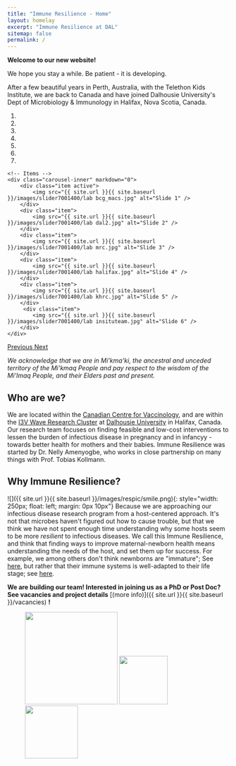 ```yaml
---
title: "Immune Resilience - Home"
layout: homelay
excerpt: "Immune Resilience at DAL"
sitemap: false
permalink: /
---
```


**Welcome to our new website!**

We hope you stay a while. Be patient - it is developing.   


After a few beautiful years in Perth, Australia, with the Telethon Kids Institute, we are back to Canada and have joined Dalhousie University's Dept of Microbiology & Immunology in Halifax, Nova Scotia, Canada.


<div markdown="0" id="carousel" class="carousel slide" data-ride="carousel" data-interval="4000" data-pause="hover" >
    <!-- Menu -->
    <ol class="carousel-indicators">
        <li data-target="#carousel" data-slide-to="0" class="active"></li>
        <li data-target="#carousel" data-slide-to="1"></li>
        <li data-target="#carousel" data-slide-to="2"></li>
        <li data-target="#carousel" data-slide-to="3"></li>
        <li data-target="#carousel" data-slide-to="4"></li>
        <li data-target="#carousel" data-slide-to="5"></li>
        <li data-target="#carousel" data-slide-to="6"></li>
    </ol>

    <!-- Items -->
    <div class="carousel-inner" markdown="0">
        <div class="item active">
            <img src="{{ site.url }}{{ site.baseurl }}/images/slider7001400/lab bcg_macs.jpg" alt="Slide 1" />
        </div>
        <div class="item">
            <img src="{{ site.url }}{{ site.baseurl }}/images/slider7001400/lab dal2.jpg" alt="Slide 2" />
        </div>
        <div class="item">
            <img src="{{ site.url }}{{ site.baseurl }}/images/slider7001400/lab mrc.jpg" alt="Slide 3" />
        </div>
        <div class="item">
            <img src="{{ site.url }}{{ site.baseurl }}/images/slider7001400/lab halifax.jpg" alt="Slide 4" />
        </div>
        <div class="item">
            <img src="{{ site.url }}{{ site.baseurl }}/images/slider7001400/lab khrc.jpg" alt="Slide 5" />
        </div>       
         <div class="item">
            <img src="{{ site.url }}{{ site.baseurl }}/images/slider7001400/lab insituteam.jpg" alt="Slide 6" />
        </div>
    </div>
  <a class="left carousel-control" href="#carousel" role="button" data-slide="prev">
    <span class="glyphicon glyphicon-chevron-left" aria-hidden="true"></span>
    <span class="sr-only">Previous</span>
  </a>
  <a class="right carousel-control" href="#carousel" role="button" data-slide="next">
    <span class="glyphicon glyphicon-chevron-right" aria-hidden="true"></span>
    <span class="sr-only">Next</span>
  </a>
</div>

*We acknowledge that we are in Mi'kma'ki, the ancestral and unceded territory of the Mi'kmaq People and pay respect to the wisdom of the Mi'lmaq People, and their Elders past and present.*

## Who are we?
We are located within the [Canadian Centre for Vaccinology](https://centerforvaccinology.ca/), and are within the [I3V Wave Research Cluster](https://dalhousiei3v.com/) at [Dalhousie University](https://www.dal.ca/) in Halifax, Canada. Our research team focuses on finding feasible and low-cost interventions to lessen the burden of infectious disease in pregnancy and in infancyy - towards better health for mothers and their babies. Immune Resilience was started by Dr. Nelly Amenyogbe, who works in close partnership on many things with Prof. Tobias Kollmann.

## Why Immune Resilience?

![]({{ site.url }}{{ site.baseurl }}/images/respic/smile.png){: style="width: 250px; float: left; margin: 0px  10px"}
Because we are approaching our infectious disease research program from a host-centered approach. It's not that microbes haven't figured out how to cause trouble, but that we think we have not spent enough time understanding why some hosts seem to be more *resilient* to infectious diseases. We call this Immune Resilience, and think that finding ways to improve maternal-newborn health means understanding the needs of the host, and set them up for success. For example, we among others don't think newnborns are "immature"; See [here](https://www.frontiersin.org/journals/immunology/articles/10.3389/fimmu.2018.01077/full), but rather that their immune systems is well-adapted to their life stage; see [here](https://www.frontiersin.org/journals/immunology/articles/10.3389/fimmu.2018.01918/full).

 **We are  building our team! Interested in joining us as a PhD or Post Doc?  See vacancies and project details** [(more info)]({{ site.url }}{{ site.baseurl }}/vacancies) **!**




<figure class="fourth">
  <img src="{{ site.url }}{{ site.baseurl }}/images/logopic/Logo_NWO dal.png" style="width: 210px">
  <img src="{{ site.url }}{{ site.baseurl }}/images/logopic/Logo_NWO ccfv.png" style="width: 110px">
  <img src="{{ site.url }}{{ site.baseurl }}/images/logopic/Logo_NWO i3v.png" style="width: 120px">
</figure>
